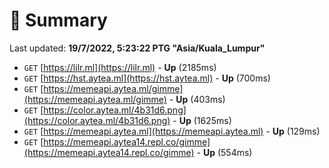 # 📖 Summary
Last updated: **19/7/2022, 5:23:22 PTG "Asia/Kuala_Lumpur"**

- `GET` [https://lilr.ml](https://lilr.ml) - **Up** (2185ms)
- `GET` [https://hst.aytea.ml](https://hst.aytea.ml) - **Up** (700ms)
- `GET` [https://memeapi.aytea.ml/gimme](https://memeapi.aytea.ml/gimme) - **Up** (403ms)
- `GET` [https://color.aytea.ml/4b31d6.png](https://color.aytea.ml/4b31d6.png) - **Up** (1625ms)
- `GET` [https://memeapi.aytea.ml](https://memeapi.aytea.ml) - **Up** (129ms)
- `GET` [https://memeapi.aytea14.repl.co/gimme](https://memeapi.aytea14.repl.co/gimme) - **Up** (554ms)
